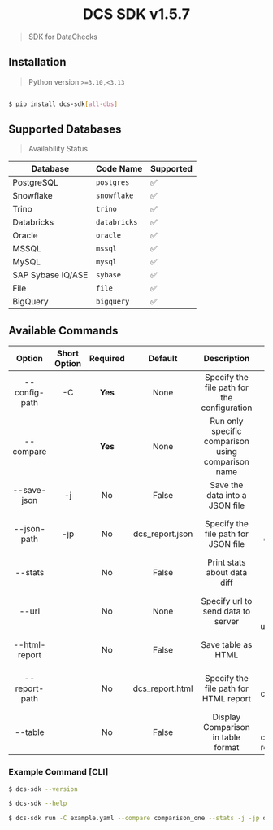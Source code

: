 <h1 align="center">
  DCS SDK v1.5.7
</h1>

> SDK for DataChecks


## Installation

> Python version `>=3.10,<3.13`

```bash

$ pip install dcs-sdk[all-dbs]

```

## Supported Databases

> Availability Status

| Database          | Code Name    | Supported |
| ----------------- | ------------ | --------- |
| PostgreSQL        | `postgres`   | ✅         |
| Snowflake         | `snowflake`  | ✅         |
| Trino             | `trino`      | ✅         |
| Databricks        | `databricks` | ✅         |
| Oracle            | `oracle`     | ✅         |
| MSSQL             | `mssql`      | ✅         |
| MySQL             | `mysql`      | ✅         |
| SAP Sybase IQ/ASE | `sybase`     | ✅         |
| File              | `file`       | ✅         |
| BigQuery          | `bigquery`   | ✅         |




## Available Commands



|    Option     | Short Option | Required |     Default     |                    Description                     |                                                 Example                                                  |
| :-----------: | :----------: | :------: | :-------------: | :------------------------------------------------: | :------------------------------------------------------------------------------------------------------: |
| --config-path |      -C      | **Yes**  |      None       |    Specify the file path for the configuration     |                        dcs-sdk run --config-path config.yaml --compare comp_name                         |
|   --compare   |              | **Yes**  |      None       | Run only specific comparison using comparison name |                        dcs-sdk run --config-path config.yaml --compare comp_name                         |
|  --save-json  |      -j      |    No    |      False      |           Save the data into a JSON file           |                  dcs-sdk run --config-path config.yaml --compare comp_name --save-json                   |
|  --json-path  |     -jp      |    No    | dcs_report.json |        Specify the file path for JSON file         |       dcs-sdk run --config-path config.yaml --compare comp_name --save-json --json-path ouput.json       |
|    --stats    |              |    No    |      False      |            Print stats about data diff             |                    dcs-sdk run --config-path config.yaml --compare comp_name --stats                     |
|     --url     |              |    No    |      None       |         Specify url to send data to server         |        dcs-sdk run --config-path config.yaml --compare comp_name --url=https://comapre/send/data         |
| --html-report |              |    No    |      False      |                 Save table as HTML                 |                 dcs-sdk run --config-path config.yaml --compare comp_name --html-report                  |
| --report-path |              |    No    | dcs_report.html |       Specify the file path for HTML report        |     dcs-sdk run --config-path config.yaml --compare comp_name --html-report --report-path table.html     |
|    --table    |              |    No    |      False      |         Display Comparison in table format         | dcs-sdk run --config-path config.yaml --compare comp_name --html-report --report-path table.html --table |



### Example Command [CLI]

```sh
$ dcs-sdk --version

$ dcs-sdk --help

$ dcs-sdk run -C example.yaml --compare comparison_one --stats -j -jp output.json --html-report --report-path result.html --table --url=https://comapre/send/data
```
